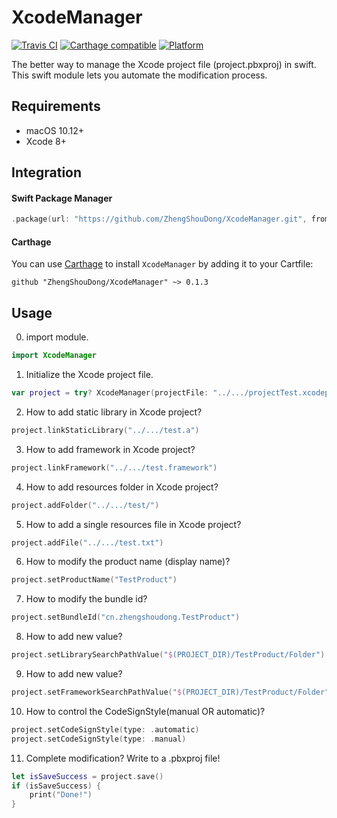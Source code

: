 # XcodeManager

[![Travis CI](https://travis-ci.org/ZhengShouDong/XcodeManager.svg?branch=master)](https://travis-ci.org/ZhengShouDong/XcodeManager) [![Carthage compatible](https://img.shields.io/badge/Carthage-compatible-00D835.svg?style=flat)](https://github.com/Carthage/Carthage) [![Platform](https://img.shields.io/badge/Platform-OSX-green.svg)](https://github.com/ZhengShouDong/XcodeManager)

The better way to manage the Xcode project file (project.pbxproj) in swift.
This swift module lets you automate the modification process.

## Requirements

- macOS 10.12+
- Xcode 8+

## Integration

#### Swift Package Manager
```swift
.package(url: "https://github.com/ZhengShouDong/XcodeManager.git", from: "0.1.3")
```

#### Carthage
You can use [Carthage](https://github.com/Carthage/Carthage) to install `XcodeManager` by adding it to your Cartfile:
```
github "ZhengShouDong/XcodeManager" ~> 0.1.3
```

## Usage
0. import module.

```swift
import XcodeManager
```

1. Initialize the Xcode project file.

```swift
var project = try? XcodeManager(projectFile: "../.../projectTest.xcodeproj", printLog: true)
```

2. How to add static library in Xcode project?

```swift
project.linkStaticLibrary("../.../test.a")
```

3. How to add framework in Xcode project?

```swift
project.linkFramework("../.../test.framework")
```

4. How to add resources folder in Xcode project?

```swift
project.addFolder("../.../test/")
```

5. How to add a single resources file in Xcode project?

```swift
project.addFile("../.../test.txt")
```

6. How to modify the product name (display name)?

```swift
project.setProductName("TestProduct")
```

7. How to modify the bundle id?

```swift
project.setBundleId("cn.zhengshoudong.TestProduct")
```

8. How to add new <Library Search Paths> value?

```swift
project.setLibrarySearchPathValue("$(PROJECT_DIR)/TestProduct/Folder")
```

9. How to add new <Framework Search Paths> value?

```swift
project.setFrameworkSearchPathValue("$(PROJECT_DIR)/TestProduct/Folder")
```

10. How to control the CodeSignStyle(manual OR automatic)?

```swift
project.setCodeSignStyle(type: .automatic)
project.setCodeSignStyle(type: .manual)
```

11. Complete modification? Write to a .pbxproj file!

```swift
let isSaveSuccess = project.save()
if (isSaveSuccess) {
	print("Done!")
}
```
